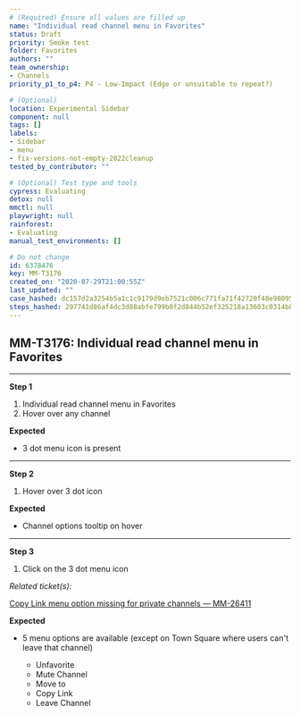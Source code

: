 ```yaml
---
# (Required) Ensure all values are filled up
name: "Individual read channel menu in Favorites"
status: Draft
priority: Smoke test
folder: Favorites
authors: ""
team_ownership:
- Channels
priority_p1_to_p4: P4 - Low-Impact (Edge or unsuitable to repeat?)

# (Optional)
location: Experimental Sidebar
component: null
tags: []
labels:
- Sidebar
- menu
- fix-versions-not-empty-2022cleanup
tested_by_contributor: ""

# (Optional) Test type and tools
cypress: Evaluating
detox: null
mmctl: null
playwright: null
rainforest:
- Evaluating
manual_test_environments: []

# Do not change
id: 6378476
key: MM-T3176
created_on: "2020-07-29T21:00:55Z"
last_updated: ""
case_hashed: dc157d2a3254b5a1c1c9179d9eb7521c006c771fa71f42720f48e98095ff619fd7cb10a69faca40723492fac509e9127
steps_hashed: 297741d86af4dc3d88abfe799b0f2d844b52ef325218a13603c0314b82e4f5cca0cac4f980163ff6d1378aaa9fcf4918
---
```


<!-- (Auto-generated) Based on frontmatter's "key" and "name" -->

## MM-T3176: Individual read channel menu in Favorites

---

**Step 1**

1. Individual read channel menu in Favorites
2. Hover over any channel

**Expected**

- 3 dot menu icon is present

---

**Step 2**

1. Hover over 3 dot icon

**Expected**

- Channel options tooltip on hover

---

**Step 3**

1. Click on the 3 dot menu icon

_Related ticket(s):_

[Copy Link menu option missing for private channels — MM-26411](https://mattermost.atlassian.net/browse/MM-26411)

**Expected**

- 5 menu options are available (except on Town Square where users can't leave that channel)

  - Unfavorite
  - Mute Channel
  - Move to
  - Copy Link
  - Leave Channel
